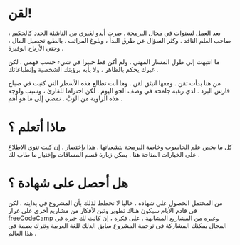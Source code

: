 ---
---
# لقن!

بعد العمل لسنوات في مجال البرمجة . صرت أبدو لغيري من الناشئة الجدد كالحكيم ، صاحب العلم النافد . وكثر السؤال عن طرق البدأ ، وبلوغ المراتب . بالطبع تحصيل المال ، وجني الأرباح الوفيرة .

ما انتبهت إلى طول المسار المهني . ولم أكن قط خبيرا في شيء حسب  فهمي . لكن غيرك يحكم بالظاهر ، ولا يأبه برؤيتك الشخصية وإنطباعاتك .

من هنا بدأت تقن . ومعها انبثق لقن . وها أنت تطالع هذه الأسطر  التي كتبت في صباح قارس البرد . لدي رغبة جامحة في وصف  الجو اليوم . لكن احتراما للقارئ ، وسبب ولوجه هذه الزاوية من الوَبْ . نمضي إلى ما هو أهم .

# ماذا أتعلم ؟

كل ما يخص علم الحاسوب وخاصة البرمجة بتشعباتها . هذا بإختصار . إن كنت تنوي الاطلاع على الخيارات المتاحة هنا . يمكن زيارة قسم المساقات وإختيار ما طاب لك .

# هل أحصل على شهادة ؟

من المحتمل الحصول على شهادة . حاليا لا نخطط لذلك بأن المشروع في بدايته . لكن في قادم الأيام سيكون هناك تطوير وتبن لأفكار من مشاريع أخرى على غرار [freeCodeCamp](https://freecodecamp.com) وغيره من المشاريع المشابهة . على فكرة ، إن كانت لك خبرة في المجال يمكنك المشاركة في ترجمة المشروع سابق الذلك للغة العربية وتترك بصمة في هذا العالم .